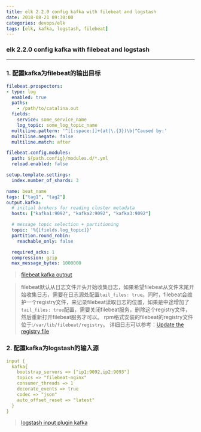 ```yaml
---
title: elk 2.2.0 config kafka with filebeat and logstash
date: 2018-08-21 09:30:00
categories: devops/elk
tags: [elk, kafka, logstash, filebeat]
---
```

### elk 2.2.0 config kafka with filebeat and logstash

---

### 1. 配置kafka为filebeat的输出目标
``` yaml
filebeat.prospectors:
- type: log
  enabled: true
  paths:
    - /path/to/catalina.out
  fields:
    service: some_service_name
    log_topic: some_log_topic_name
  multiline.pattern: '^[[:space:]]+(at|\.{3})\b|^Caused by:'
  multiline.negate: false
  multiline.match: after

filebeat.config.modules:
  path: ${path.config}/modules.d/*.yml
  reload.enabled: false

setup.template.settings:
  index.number_of_shards: 3

name: beat_name
tags: ["tag1", "tag2"]
output.kafka:
  # initial brokers for reading cluster metadata
  hosts: ["kafka1:9092", "kafka2:9092", "kafka3:9092"]

  # message topic selection + partitioning
  topic: '%{[fields.log_topic]}'
  partition.round_robin:
    reachable_only: false

  required_acks: 1
  compression: gzip
  max_message_bytes: 1000000
```
> [filebeat kafka output](https://www.elastic.co/guide/en/beats/filebeat/master/kafka-output.html)

> filebeat默认从日志文件开头开始收集日志，如果希望filebeat从文件末尾开始收集日志，需要在日志源处配置`tail_files: true`。同时，filebeat会维护一个registry文件，来记录filebeat读取日志的位置，如果是中途增加了`tail_files: true`配置，需要关闭filebeat服务，删除这个registry文件，然后重新打开filebeat服务才可以。 rpm格式安装的filebeat的registry文件位于:`/var/lib/filebeat/registry`。 详细日志可以参考：[Update the registry file](https://www.elastic.co/guide/en/beats/filebeat/master/migration-registry-file.html)

### 2. 配置kafka为logstash的输入源
``` yaml
input {
  kafka{
    bootstrap_servers => ["ip1:9092,ip2:9093"]
    topics => "filebeat-nginx"
    consumer_threads => 1
    decorate_events => true
    codec => "json"
    auto_offset_reset => "latest"
  }
}
```
> [logstash input plugin kafka](https://www.elastic.co/guide/en/logstash/current/plugins-inputs-kafka.html)